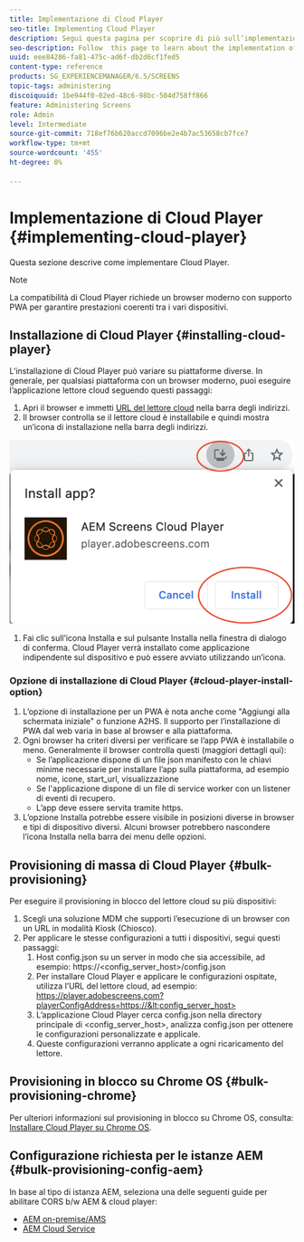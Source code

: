 ```yaml
---
title: Implementazione di Cloud Player
seo-title: Implementing Cloud Player
description: Segui questa pagina per scoprire di più sull’implementazione di Cloud Player.
seo-description: Follow  this page to learn about the implementation of the Cloud Player.
uuid: eee84286-fa81-475c-ad6f-db2d6cf1fed5
content-type: reference
products: SG_EXPERIENCEMANAGER/6.5/SCREENS
topic-tags: administering
discoiquuid: 1be944f0-02ed-48c6-98bc-504d758ff866
feature: Administering Screens
role: Admin
level: Intermediate
source-git-commit: 718ef76b620accd7096be2e4b7ac53658cb7fce7
workflow-type: tm+mt
source-wordcount: '455'
ht-degree: 0%

---
```


# Implementazione di Cloud Player  {#implementing-cloud-player}

Questa sezione descrive come implementare Cloud Player.

>[!NOTE]
>
>La compatibilità di Cloud Player richiede un browser moderno con supporto PWA per garantire prestazioni coerenti tra i vari dispositivi.

## Installazione di Cloud Player {#installing-cloud-player}

L’installazione di Cloud Player può variare su piattaforme diverse. In generale, per qualsiasi piattaforma con un browser moderno, puoi eseguire l’applicazione lettore cloud seguendo questi passaggi:

1. Apri il browser e immetti [URL del lettore cloud](https://player.adobescreens.com) nella barra degli indirizzi.
1. Il browser controlla se il lettore cloud è installabile e quindi mostra un’icona di installazione nella barra degli indirizzi.

![immagine](/help/user-guide/assets/cloud-player-install.png)

1. Fai clic sull’icona Installa e sul pulsante Installa nella finestra di dialogo di conferma. Cloud Player verrà installato come applicazione indipendente sul dispositivo e può essere avviato utilizzando un’icona.

### Opzione di installazione di Cloud Player {#cloud-player-install-option}

1. L’opzione di installazione per un PWA è nota anche come &quot;Aggiungi alla schermata iniziale&quot; o funzione A2HS.  Il supporto per l’installazione di PWA dal web varia in base al browser e alla piattaforma.
1. Ogni browser ha criteri diversi per verificare se l’app PWA è installabile o meno. Generalmente il browser controlla questi (maggiori dettagli qui):
   * Se l’applicazione dispone di un file json manifesto con le chiavi minime necessarie per installare l’app sulla piattaforma, ad esempio nome, icone, start_url, visualizzazione
   * Se l&#39;applicazione dispone di un file di service worker con un listener di eventi di recupero.
   * L’app deve essere servita tramite https.
1. L’opzione Installa potrebbe essere visibile in posizioni diverse in browser e tipi di dispositivo diversi. Alcuni browser potrebbero nascondere l’icona Installa nella barra dei menu delle opzioni.

## Provisioning di massa di Cloud Player {#bulk-provisioning}

Per eseguire il provisioning in blocco del lettore cloud su più dispositivi:

1. Scegli una soluzione MDM che supporti l’esecuzione di un browser con un URL in modalità Kiosk (Chiosco).
1. Per applicare le stesse configurazioni a tutti i dispositivi, segui questi passaggi:
   1. Host config.json su un server in modo che sia accessibile, ad esempio: https://&lt;config_server_host>/config.json
   1. Per installare Cloud Player e applicare le configurazioni ospitate, utilizza l’URL del lettore cloud, ad esempio: https://player.adobescreens.com?playerConfigAddress=https://&lt;config_server_host>
   1. L’applicazione Cloud Player cerca config.json nella directory principale di &lt;config_server_host>, analizza config.json per ottenere le configurazioni personalizzate e applicale.
   1. Queste configurazioni verranno applicate a ogni ricaricamento del lettore.

## Provisioning in blocco su Chrome OS {#bulk-provisioning-chrome}

Per ulteriori informazioni sul provisioning in blocco su Chrome OS, consulta: [Installare Cloud Player su Chrome OS](https://main--screens-franklin-documentation--hlxscreens.hlx.page/updates/cloud-player/guides/chromeos-install-cloud-player).

## Configurazione richiesta per le istanze AEM {#bulk-provisioning-config-aem}

In base al tipo di istanza AEM, seleziona una delle seguenti guide per abilitare CORS b/w AEM &amp; cloud player:
* [AEM on-premise/AMS](https://main--screens-franklin-documentation--hlxscreens.hlx.live/updates/cloud-player/guides/cors-settings-aem-onpremandams)
* [AEM Cloud Service](https://main--screens-franklin-documentation--hlxscreens.hlx.live/updates/cloud-player/guides/cors-settings-aem-cs)


